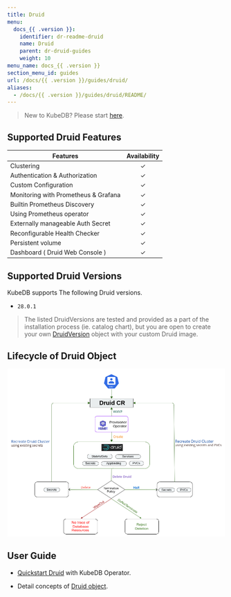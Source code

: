```yaml
---
title: Druid
menu:
  docs_{{ .version }}:
    identifier: dr-readme-druid
    name: Druid
    parent: dr-druid-guides
    weight: 10
menu_name: docs_{{ .version }}
section_menu_id: guides
url: /docs/{{ .version }}/guides/druid/
aliases:
  - /docs/{{ .version }}/guides/druid/README/
---
```


> New to KubeDB? Please start [here](/docs/README.md).

## Supported Druid Features


| Features                             | Availability |
|--------------------------------------|:------------:|
| Clustering                           |   &#10003;   |
| Authentication & Authorization       |   &#10003;   |
| Custom Configuration                 |   &#10003;   |
| Monitoring with Prometheus & Grafana |   &#10003;   |
| Builtin Prometheus Discovery         |   &#10003;   |
| Using Prometheus operator            |   &#10003;   |
| Externally manageable Auth Secret    |   &#10003;   |
| Reconfigurable Health Checker        |   &#10003;   |
| Persistent volume                    |   &#10003;   | 
| Dashboard ( Druid Web Console )      |   &#10003;   |

## Supported Druid Versions

KubeDB supports The following Druid versions.
- `28.0.1`

> The listed DruidVersions are tested and provided as a part of the installation process (ie. catalog chart), but you are open to create your own [DruidVersion](/docs/guides/druid/concepts/catalog.md) object with your custom Druid image.

## Lifecycle of Druid Object

<!---
ref : https://cacoo.com/diagrams/bbB63L6KRIbPLl95/9A5B0
--->

<p align="center">
<img alt="lifecycle"  src="/docs/images/druid/Druid-CRD-Lifecycle.png">
</p>

## User Guide 
- [Quickstart Druid](/docs/guides/druid/quickstart/overview/index.md) with KubeDB Operator.

[//]: # (- Druid Clustering supported by KubeDB)

[//]: # (  - [Topology Clustering]&#40;/docs/guides/druid/clustering/topology-cluster/index.md&#41;)

[//]: # (- Use [kubedb cli]&#40;/docs/guides/druid/cli/cli.md&#41; to manage databases like kubectl for Kubernetes.)

- Detail concepts of [Druid object](/docs/guides/druid/concepts/druid.md).

[//]: # (- Want to hack on KubeDB? Check our [contribution guidelines]&#40;/docs/CONTRIBUTING.md&#41;.)
